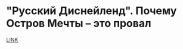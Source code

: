 # "Русский Диснейленд". Почему Остров Мечты – это провал



[LINK](https://varlamov.ru/3822313.html)